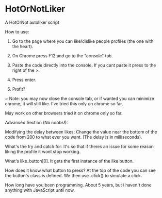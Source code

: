 # HotOrNotLiker
A HotOrNot autoliker script

How to use:

1) Go to the page where you can like/dislike people profiles (the one with the heart).

2) On Chrome press F12 and go to the "console" tab.

3) Paste the code directly into the console. If you cant paste it press to the right of the >.

4) Press enter.

5) Profit?

~ Note: you may now close the console tab, or if wanted you can minimize chrome, it will still like. I've tried this only on chrome so far.


May work on other browsers tried it on chrome only so far.


Advanced Section (No noobs!):

Modifying the delay between likes: Change the value near the bottom of the code from 200 to what ever you want.
(The delay is in milliseconds).

What's the try and catch for: It's so that if theres an issue for some reason liking the profile it wont stop working.

What's like_button[0]. It gets the first instance of the like button.

How does it know what button to press? At the top of the code you can see the button's class is defined. We then use .click() to simulate a click.

How long have you been programming. About 5 years, but i haven't done anything with JavaScript until now.
